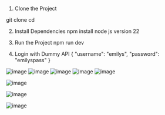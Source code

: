 1. Clone the Project

git clone <repository-url>
cd <project-folder>

2. Install Dependencies
npm install
node js version 22

3. Run the Project
npm run dev

4. Login with Dummy API
{
  "username": "emilys",
  "password": "emilyspass"
}


![image](https://github.com/user-attachments/assets/516dfce1-514b-46c6-91fd-c1f215f9ef60)
![image](https://github.com/user-attachments/assets/60d52e95-5ba0-49fa-a797-ad8efa290b6a)
![image](https://github.com/user-attachments/assets/d3ee3bbc-2a6c-42ca-8d0f-d1e3591fbf71)
![image](https://github.com/user-attachments/assets/a9e0c120-a9f9-47e3-86a1-fb2e891e78ad)
![image](https://github.com/user-attachments/assets/a9e0c120-a9f9-47e3-86a1-fb2e891e78ad)


![image](https://github.com/user-attachments/assets/d3ee3bbc-2a6c-42ca-8d0f-d1e3591fbf71)

![image](https://github.com/user-attachments/assets/516dfce1-514b-46c6-91fd-c1f215f9ef60)

![image](https://github.com/user-attachments/assets/60d52e95-5ba0-49fa-a797-ad8efa290b6a)

